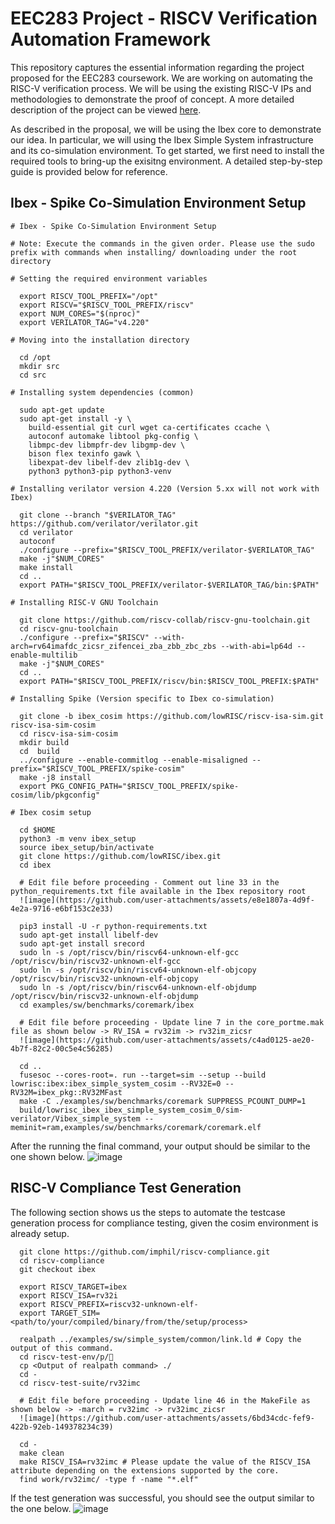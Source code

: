 # EEC283 Project - RISCV Verification Automation Framework

This repository captures the essential information regarding the project proposed for the EEC283 coursework. We are working on automating the RISC-V verification process. We will be using the existing RISC-V IPs and methodologies to demonstrate the proof of concept. A more detailed description of the project can be viewed [here](https://github.com/pavandheerajkota/EEC283_RISCV_Verification_Automation_Framework/blob/640b9225b172323abeb22027dcffc70e9e568391/EEC_283_Project_Proposal%20-%20Group7.pdf).

As described in the proposal, we will be using the Ibex core to demonstrate our idea. In particular, we will using the Ibex Simple System infrastructure and its co-simulation environment. To get started, we first need to install the required tools to bring-up the exisitng environment. A detailed step-by-step guide is provided below for reference.

## Ibex - Spike Co-Simulation Environment Setup

```
# Ibex - Spike Co‑Simulation Environment Setup

# Note: Execute the commands in the given order. Please use the sudo prefix with commands when installing/ downloading under the root directory

# Setting the required environment variables

  export RISCV_TOOL_PREFIX="/opt"
  export RISCV="$RISCV_TOOL_PREFIX/riscv"
  export NUM_CORES="$(nproc)" 
  export VERILATOR_TAG="v4.220"

# Moving into the installation directory

  cd /opt
  mkdir src
  cd src

# Installing system dependencies (common)

  sudo apt-get update
  sudo apt-get install -y \
    build-essential git curl wget ca-certificates ccache \
    autoconf automake libtool pkg-config \
    libmpc-dev libmpfr-dev libgmp-dev \
    bison flex texinfo gawk \
    libexpat-dev libelf-dev zlib1g-dev \
    python3 python3-pip python3-venv

# Installing verilator version 4.220 (Version 5.xx will not work with Ibex)

  git clone --branch "$VERILATOR_TAG" https://github.com/verilator/verilator.git
  cd verilator
  autoconf
  ./configure --prefix="$RISCV_TOOL_PREFIX/verilator-$VERILATOR_TAG"
  make -j"$NUM_CORES"
  make install
  cd ..
  export PATH="$RISCV_TOOL_PREFIX/verilator-$VERILATOR_TAG/bin:$PATH"

# Installing RISC-V GNU Toolchain

  git clone https://github.com/riscv-collab/riscv-gnu-toolchain.git
  cd riscv-gnu-toolchain
  ./configure --prefix="$RISCV" --with-arch=rv64imafdc_zicsr_zifencei_zba_zbb_zbc_zbs --with-abi=lp64d --enable-multilib
  make -j"$NUM_CORES"
  cd ..
  export PATH="$RISCV_TOOL_PREFIX/riscv/bin:$RISCV_TOOL_PREFIX:$PATH"

# Installing Spike (Version specific to Ibex co-simulation)

  git clone -b ibex_cosim https://github.com/lowRISC/riscv-isa-sim.git riscv-isa-sim-cosim
  cd riscv-isa-sim-cosim
  mkdir build
  cd  build
  ../configure --enable-commitlog --enable-misaligned --prefix="$RISCV_TOOL_PREFIX/spike-cosim"
  make -j8 install
  export PKG_CONFIG_PATH="$RISCV_TOOL_PREFIX/spike-cosim/lib/pkgconfig"

# Ibex cosim setup

  cd $HOME
  python3 -m venv ibex_setup
  source ibex_setup/bin/activate
  git clone https://github.com/lowRISC/ibex.git
  cd ibex

  # Edit file before proceeding - Comment out line 33 in the python_requirements.txt file available in the Ibex repository root
  ![image](https://github.com/user-attachments/assets/e8e1807a-4d9f-4e2a-9716-e6bf153c2e33)

  pip3 install -U -r python-requirements.txt
  sudo apt-get install libelf-dev
  sudo apt-get install srecord
  sudo ln -s /opt/riscv/bin/riscv64-unknown-elf-gcc /opt/riscv/bin/riscv32-unknown-elf-gcc
  sudo ln -s /opt/riscv/bin/riscv64-unknown-elf-objcopy /opt/riscv/bin/riscv32-unknown-elf-objcopy
  sudo ln -s /opt/riscv/bin/riscv64-unknown-elf-objdump /opt/riscv/bin/riscv32-unknown-elf-objdump
  cd examples/sw/benchmarks/coremark/ibex

  # Edit file before proceeding - Update line 7 in the core_portme.mak file as shown below -> RV_ISA = rv32im -> rv32im_zicsr
  ![image](https://github.com/user-attachments/assets/c4ad0125-ae20-4b7f-82c2-00c5e4c56285)

  cd ..
  fusesoc --cores-root=. run --target=sim --setup --build lowrisc:ibex:ibex_simple_system_cosim --RV32E=0 --RV32M=ibex_pkg::RV32MFast
  make -C ./examples/sw/benchmarks/coremark SUPPRESS_PCOUNT_DUMP=1
  build/lowrisc_ibex_ibex_simple_system_cosim_0/sim-verilator/Vibex_simple_system --meminit=ram,examples/sw/benchmarks/coremark/coremark.elf
```
After the running the final command, your output should be similar to the one shown below.
![image](https://github.com/user-attachments/assets/ef2f6a55-3900-4241-a7b3-5de68f9ea094)

## RISC-V Compliance Test Generation

The following section shows us the steps to automate the testcase generation process for compliance testing, given the cosim environment is already setup.

```
  git clone https://github.com/imphil/riscv-compliance.git
  cd riscv-compliance
  git checkout ibex

  export RISCV_TARGET=ibex
  export RISCV_ISA=rv32i
  export RISCV_PREFIX=riscv32-unknown-elf-
  export TARGET_SIM=<path/to/your/compiled/binary/from/the/setup/process>

  realpath ../examples/sw/simple_system/common/link.ld # Copy the output of this command.
  cd riscv-test-env/p/
  cp <Output of realpath command> ./
  cd -
  cd riscv-test-suite/rv32imc

  # Edit file before proceeding - Update line 46 in the MakeFile as shown below -> -march = rv32imc -> rv32imc_zicsr
  ![image](https://github.com/user-attachments/assets/6bd34cdc-fef9-422b-92eb-149378234c39)

  cd -
  make clean
  make RISCV_ISA=rv32imc # Please update the value of the RISCV_ISA attribute depending on the extensions supported by the core.
  find work/rv32imc/ -type f -name "*.elf"
```
If the test generation was successful, you should see the output similar to the one below.
![image](https://github.com/user-attachments/assets/981a3b02-8675-41be-a4c7-eecb9849cac9)




















